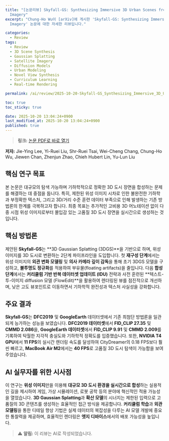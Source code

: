 ```yaml
---
title: "[논문리뷰] Skyfall-GS: Synthesizing Immersive 3D Urban Scenes from Satellite
  Imagery"
excerpt: "Chung-Ho Wu이 [arXiv]에 게시한 'Skyfall-GS: Synthesizing Immersive 3D Urban Scenes from Satellite
  Imagery' 논문에 대한 자세한 리뷰입니다."

categories:
  - Review
tags:
  - Review
  - 3D Scene Synthesis
  - Gaussian Splatting
  - Satellite Imagery
  - Diffusion Models
  - Urban Modeling
  - Novel View Synthesis
  - Curriculum Learning
  - Real-time Rendering

permalink: /ai/review/2025-10-20-Skyfall-GS_Synthesizing_Immersive_3D_Urban_Scenes_from_Satellite_Imagery/

toc: true
toc_sticky: true

date: 2025-10-20 13:04:24+0900
last_modified_at: 2025-10-20 13:04:24+0900
published: true
---
```

> **링크:** [논문 PDF로 바로 열기](https://arxiv.org/abs/2510.15869)

**저자:** Jie-Ying Lee, Yi-Ruei Liu, Shr-Ruei Tsai, Wei-Cheng Chang, Chung-Ho Wu, Jiewen Chan, Zhenjun Zhao, Chieh Hubert Lin, Yu-Lun Liu



## 핵심 연구 목표
본 논문은 대규모의 탐색 가능하며 기하학적으로 정확한 3D 도시 장면을 합성하는 문제를 해결하는 데 중점을 둡니다. 특히, 제한된 위성 이미지 시차로 인한 불완전한 기하학과 부정확한 텍스처, 그리고 3D/거리 수준 훈련 데이터 부족으로 인해 발생하는 기존 방법론의 한계를 극복하고자 합니다. 최종 목표는 추가적인 고비용 3D 어노테이션 없이 다중 시점 위성 이미지로부터 몰입감 있는 고품질 3D 도시 장면을 실시간으로 생성하는 것입니다.

## 핵심 방법론
제안된 **Skyfall-GS**는 **3D Gaussian Splatting (3DGS)**을 기반으로 하며, 위성 이미지를 3D 도시로 변환하는 2단계 파이프라인을 도입합니다. 첫 **재구성 단계**에서는 위성 이미지의 **외관 변화 모델링** 및 **의사 카메라 깊이 감독**을 통해 초기 3DGS 모델을 구성하고, **불투명도 정규화**를 적용하여 부유물(floating artifacts)을 줄입니다. 다음 **합성 단계**에서는 **커리큘럼 기반 반복 데이터셋 업데이트 (IDU)** 전략과 사전 훈련된 **텍스트-투-이미지 diffusion 모델 (FlowEdit)**을 활용하여 렌더링된 뷰를 점진적으로 개선하며, 낮은 고도 뷰포인트로 이동하면서 기하학적 완전성과 텍스처 사실성을 강화합니다.

## 주요 결과
**Skyfall-GS**는 **DFC2019** 및 **GoogleEarth** 데이터셋에서 기존 최첨단 방법론을 일관되게 능가하는 성능을 보였습니다. **DFC2019 데이터셋**에서 **FID_CLIP 27.35** 및 **CMMD 2.086**을, **GoogleEarth 데이터셋**에서 **FID_CLIP 9.91** 및 **CMMD 2.009**를 기록하여 탁월한 지각적 충실도와 기하학적 정확도를 입증했습니다. 또한, **NVIDIA T4 GPU**에서 **11 FPS**의 실시간 렌더링 속도를 달성하여 CityDreamer의 0.18 FPS보다 훨씬 빠르고, **MacBook Air M2**에서는 **40 FPS**로 고품질 3D 도시 탐색이 가능함을 보여주었습니다.

## AI 실무자를 위한 시사점
이 연구는 **위성 이미지**만을 이용해 **대규모 3D 도시 환경을 실시간으로 합성**하는 실용적인 길을 제시하여 게임, 가상 시뮬레이션, 로봇 공학 등의 분야에 혁신적인 적용 가능성을 열었습니다. **3D Gaussian Splatting**과 **확산 모델**의 시너지는 제한된 입력으로 고품질의 3D 콘텐츠를 생성하는 효율적인 접근 방식을 제공합니다. **커리큘럼 학습**과 **외관 모델링**을 통한 디테일 향상 기법은 실제 데이터의 복잡성을 다루는 AI 모델 개발에 중요한 통찰력을 제공하며, 효율적인 렌더링은 **엣지 디바이스**에서의 배포 가능성을 높입니다.

> ⚠️ **알림:** 이 리뷰는 AI로 작성되었습니다.